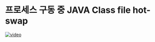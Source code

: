 [videoUrl]: https://show-me-the-video-example.herokuapp.com/example-video-06.mp4
[thumbnailUrl]: https://show-me-the-video-example.herokuapp.com/example-image-06.png
[tags]: idea,java,dx
[author]: me@aluc.io
[duration]: 01:58
[prev]: ./05-intellij-lombok.md
[next]: ./07-intellij-hot-replacement-static-resource.md
[createTime]: Dec-31-2018-12:23:00-GMT+0900

# 프로세스 구동 중 JAVA Class file hot-swap

[![video][thumbnailUrl]][videoUrl]

